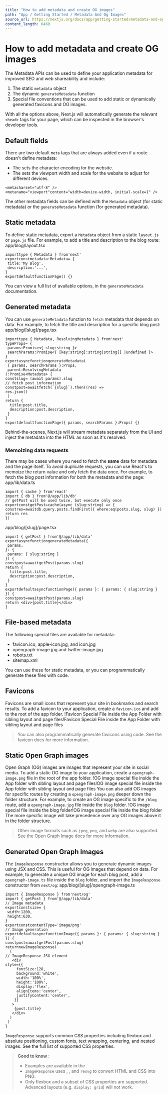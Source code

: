 ```yaml
---
title: "How to add metadata and create OG images"
path: "App / Getting Started / Metadata And Og Images"
source_url: https://nextjs.org/docs/app/getting-started/metadata-and-og-images
content_length: 6469
---
```


# How to add metadata and create OG images
The Metadata APIs can be used to define your application metadata for improved SEO and web shareability and include:
  1. The static `metadata` object
  2. The dynamic `generateMetadata` function
  3. Special file conventions that can be used to add static or dynamically generated favicons and OG images.


With all the options above, Next.js will automatically generate the relevant `<head>` tags for your page, which can be inspected in the browser's developer tools.
## Default fields
There are two default `meta` tags that are always added even if a route doesn't define metadata:
  * The sets the character encoding for the website.
  * The sets the viewport width and scale for the website to adjust for different devices.


```
<metacharset="utf-8" />
<metaname="viewport"content="width=device-width, initial-scale=1" />
```

The other metadata fields can be defined with the `Metadata` object (for static metadata) or the `generateMetadata` function (for generated metadata).
## Static metadata
To define static metadata, export a `Metadata` object from a static `layout.js` or `page.js` file. For example, to add a title and description to the blog route:
app/blog/layout.tsx
```
importtype { Metadata } from'next'
exportconstmetadata:Metadata= {
 title:'My Blog',
 description:'...',
}
exportdefaultfunctionPage() {}
```

You can view a full list of available options, in the `generateMetadata` documentation.
## Generated metadata
You can use `generateMetadata` function to `fetch` metadata that depends on data. For example, to fetch the title and description for a specific blog post:
app/blog/[slug]/page.tsx
```
importtype { Metadata, ResolvingMetadata } from'next'
typeProps= {
 params:Promise<{ slug:string }>
 searchParams:Promise<{ [key:string]:string|string[] |undefined }>
}
exportasyncfunctiongenerateMetadata(
 { params, searchParams }:Props,
 parent:ResolvingMetadata
):Promise<Metadata> {
constslug= (await params).slug
// fetch post information
constpost=awaitfetch(`{slug}`).then((res) =>
res.json()
 )
return {
  title:post.title,
  description:post.description,
 }
}
exportdefaultfunctionPage({ params, searchParams }:Props) {}
```

Behind-the-scenes, Next.js will stream metadata separately from the UI and inject the metadata into the HTML as soon as it's resolved.
### Memoizing data requests
There may be cases where you need to fetch the **same** data for metadata and the page itself. To avoid duplicate requests, you can use React's to memoize the return value and only fetch the data once. For example, to fetch the blog post information for both the metadata and the page:
app/lib/data.ts
```
import { cache } from'react'
import { db } from'@/app/lib/db'
// getPost will be used twice, but execute only once
exportconstgetPost=cache(async (slug:string) => {
constres=awaitdb.query.posts.findFirst({ where:eq(posts.slug, slug) })
return res
})
```

app/blog/[slug]/page.tsx
```
import { getPost } from'@/app/lib/data'
exportasyncfunctiongenerateMetadata({
 params,
}: {
 params: { slug:string }
}) {
constpost=awaitgetPost(params.slug)
return {
  title:post.title,
  description:post.description,
 }
}
exportdefaultasyncfunctionPage({ params }: { params: { slug:string } }) {
constpost=awaitgetPost(params.slug)
return <div>{post.title}</div>
}
```

## File-based metadata
The following special files are available for metadata:
  * favicon.ico, apple-icon.jpg, and icon.jpg
  * opengraph-image.jpg and twitter-image.jpg
  * robots.txt
  * sitemap.xml


You can use these for static metadata, or you can programmatically generate these files with code.
## Favicons
Favicons are small icons that represent your site in bookmarks and search results. To add a favicon to your application, create a `favicon.ico` and add to the root of the app folder.
!Favicon Special File inside the App Folder with sibling layout and page files!Favicon Special File inside the App Folder with sibling layout and page files
> You can also programmatically generate favicons using code. See the favicon docs for more information.
## Static Open Graph images
Open Graph (OG) images are images that represent your site in social media. To add a static OG image to your application, create a `opengraph-image.png` file in the root of the app folder.
!OG image special file inside the App folder with sibling layout and page files!OG image special file inside the App folder with sibling layout and page files
You can also add OG images for specific routes by creating a `opengraph-image.png` deeper down the folder structure. For example, to create an OG image specific to the `/blog` route, add a `opengraph-image.jpg` file inside the `blog` folder.
!OG image special file inside the blog folder!OG image special file inside the blog folder
The more specific image will take precedence over any OG images above it in the folder structure.
> Other image formats such as `jpeg`, `png`, and `webp` are also supported. See the Open Graph Image docs for more information.
## Generated Open Graph images
The `ImageResponse` constructor allows you to generate dynamic images using JSX and CSS. This is useful for OG images that depend on data.
For example, to generate a unique OG image for each blog post, add a `opengraph-image.ts` file inside the `blog` folder, and import the `ImageResponse` constructor from `next/og`:
app/blog/[slug]/opengraph-image.ts
```
import { ImageResponse } from'next/og'
import { getPost } from'@/app/lib/data'
// Image metadata
exportconstsize= {
 width:1200,
 height:630,
}
exportconstcontentType='image/png'
// Image generation
exportdefaultasyncfunctionImage({ params }: { params: { slug:string } }) {
constpost=awaitgetPost(params.slug)
returnnewImageResponse(
  (
// ImageResponse JSX element
   <div
style={{
     fontSize:128,
     background:'white',
     width:'100%',
     height:'100%',
     display:'flex',
     alignItems:'center',
     justifyContent:'center',
    }}
   >
    {post.title}
   </div>
  )
 )
}
```

`ImageResponse` supports common CSS properties including flexbox and absolute positioning, custom fonts, text wrapping, centering, and nested images. See the full list of supported CSS properties.
> **Good to know** :
>   * Examples are available in the .
>   * `ImageResponse` uses , , and `resvg` to convert HTML and CSS into PNG.
>   * Only flexbox and a subset of CSS properties are supported. Advanced layouts (e.g. `display: grid`) will not work.
>

